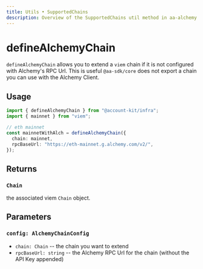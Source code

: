 ```yaml
---
title: Utils • SupportedChains
description: Overview of the SupportedChains util method in aa-alchemy
---
```


# defineAlchemyChain

`defineAlchemyChain` allows you to extend a `viem` chain if it is not configured with Alchemy's RPC Url. This is useful `@aa-sdk/core` does not export a chain you can use with the Alchemy Client.

## Usage

```ts [example.ts]
import { defineAlchemyChain } from "@account-kit/infra";
import { mainnet } from "viem";

// eth mainnet
const mainnetWithAlch = defineAlchemyChain({
  chain: mainnet,
  rpcBaseUrl: "https://eth-mainnet.g.alchemy.com/v2/",
});
```

## Returns

### `Chain`

the associated viem `Chain` object.

## Parameters

### `config: AlchemyChainConfig`

- `chain: Chain` -- the chain you want to extend
- `rpcBaseUrl: string` -- the Alchemy RPC Url for the chain (without the API Key appended)
